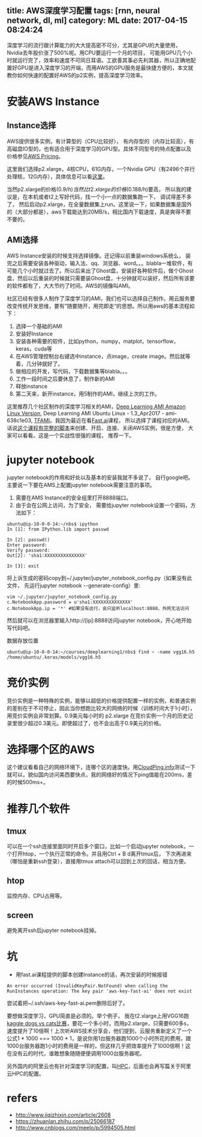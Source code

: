 title: AWS深度学习配置
tags: [rnn, neural network, dl, ml]
category: ML
date: 2017-04-15 08:24:24
---

深度学习的流行跟计算能力的大大提高密不可分，尤其是GPU的大量使用，Nvidia去年股价涨了500%呢。用CPU要运行一个月的项目， 可能用GPU几个小时就运行完了，效率和速度不可同日耳语。工欲善其事必先利其器，所以正确地配置好GPU是进入深度学习的开端，而用AWS的GPU服务是最快捷方便的，本文就教你如何快速的配置好AWS的p2实例，提高深度学习效率。

<!-- more -->

# 安装AWS Instance
## Instance选择
AWS提供很多实例，有计算型的（CPU比较好）， 有内存型的（内存比较高），有高磁盘IO型的，也有适合用于深度学习的GPU型。具体不同型号的特点配置以及价格参见[AWS Pricing](https://aws.amazon.com/ec2/pricing/on-demand/)。

这里我们选择p2.xlarge，4核CPU，61G内存，一个Nvidia GPU（有2496个并行处理核，12G内存），具体信息可以看[这里](https://aws.amazon.com/blogs/aws/new-p2-instance-type-for-amazon-ec2-up-to-16-gpus/)。

当然p2.xlarge的价格(0.9$/h)当然比t2.xlarge的价格(0.188$/h)要高， 所以我的建议是，在本机或者t2上写好代码，找一个小一点的数据集跑一下， 调试得差不多了， 然后启动p2.xlarge，在全量数据集上run。这里说一下，如果数据集是国外的（大部分都是），aws下载能达到20MB/s，相比国内下载速度，真是爽得不要不要的。

## AMI选择
AWS Instance安装的时候支持选择镜像。还记得以前重装windows系统么， 装完之后需要安装各种驱动，输入法、qq、浏览器、word。。。blabla一堆软件，有可能几个小时就过去了。所以后来出了Ghost盘，安装好各种软件后，做个Ghost盘，然后以后重装的时候就只需要装Ghost盘，十分钟就可以装好，然后所有该要的软件都有了，大大节约了时间。AWS的镜像叫AMI。

社区已经有很多人制作了深度学习的AMI，我们也可以选择自己制作。用云服务要改变传统开发思维，要有”随要随开，用完即走“的思想。所以用aws的基本流程如下：
1. 选择一个基础的AMI
2. 安装好Instance
3. 安装各种需要的软件，比如python，numpy，matplot，tensorflow，keras，cuda等
4. 在AWS管理控制台右键选中instance，点image，create image。然后就等着，几分钟就好了。
5. 做相应的开发，写代码，下载数据集等blabla。。。
6. 工作一段时间之后要休息了，制作新的AMI
7. 释放instance
8. 第二天来，新开instance，用5制作的AMI，继续上次的工作。

这里推荐几个社区制作的深度学习相关的AMI，[Deep Learning AMI Amazon Linux Version](https://aws.amazon.com/marketplace/pp/B01M0AXXQB), Deep Learning AMI Ubuntu Linux - 1.3_Apr2017 - ami-638c1e03, [TFAMI](https://github.com/ritchieng/tensorflow-aws-ami)。我因为最近在看[Fast.ai](http://course.fast.ai/)课程， 所以选择了课程对应的AMI。话说[这个课程有完整的脚本](https://github.com/fastai/courses/tree/master/setup)来创建、开启、连接、关闭AWS实例，很是方便， 大家可以看看。这是一个实战性很强的课程， 推荐一下。

# jupyter notebook
jupyter notebook的作用和好处以及基本的安装我就不多说了， 自行google吧。主要说一下要在AMS上配置jupyter notebook需要注意的事项。

1. 需要在AMS Instance的安全组里打开8888端口。
2. 由于会在公网上访问，为了安全， 需要给jupyter notebook设置一个密码，方法如下：
```
ubuntu@ip-10-0-0-14:~/nbs$ ipython
In [1]: from IPython.lib import passwd

In [2]: passwd()
Enter password:
Verify password:
Out[2]: 'sha1:XXXXXXXXXXXXXXX'

In [3]: exit
```
将上诉生成的密码copy到~/.jupyter/jupyter_notebook_config.py（如果没有此文件， 先运行jupyter notebook --generate-config）里:
```
vim ~/.jupyter/jupyter_notebook_config.py
c.NotebookApp.password = u'sha1:XXXXXXXXXXXXXX'
c.NotebookApp.ip = '*' #如果没有这行，会只监听localhost:8888，外网无法访问
```
然后就可以在浏览器里输入http://[ip]:8888访问jupyter notebook，开心地开始写代码吧。

数据存放位置
```
ubuntu@ip-10-0-0-14:~/courses/deeplearning1/nbs$ find ~ -name vgg16.h5
/home/ubuntu/.keras/models/vgg16.h5
```

# 竞价实例
竞价实例是一种特殊的实例，能够以超低的价格提供配置一样的实例，和普通实例的差别在于不可停止，因此当你想跑比较大的网络的时候（训练时间大于1小时），用竞价实例会非常划算。0.9美元每小时的 p2.xlarge 在竞价实例一个月的历史记录里很少超过0.3美元。即使超过了，也不会出高于0.9美元的价格。

# 选择哪个区的AWS
这个建议看看自己的网络环境下，连哪个区的速度快。用[CloudPing.info](http://www.cloudping.info/)测试一下就可以，貌似国内访问美西要快点，我的网络好的情况下ping值能在200ms，差的时候500ms+。

# 推荐几个软件
## tmux
可以在一个ssh连接里面同时开启多个窗口，比如一个启动jupyter notebook，一个打开htop，一个执行正常的命令。并且用Ctrl + B d离开tmux后， 下次再进来（哪怕是重新ssh登录），直接用tmux attach可以回到上次的回话，相当方便。
## htop
监控内存、CPU占用等。
## screen
避免离开ssh后jupyter notebook挂掉。

# 坑
* 用fast.ai课程提供的脚本创建Instance的话，再次安装的时候报错
```
An error occurred (InvalidKeyPair.NotFound) when calling the RunInstances operation: The key pair 'aws-key-fast-ai' does not exist
```
尝试着把~/.ssh/aws-key-fast-ai.pem删除后好了。

要想做深度学习，GPU简直是必须的。举个例子， 我在t2.xlarge上用VGG16跑[kaggle dogs vs cats比赛](https://www.kaggle.com/c/dogs-vs-cats-redux-kernels-edition)，要花一个多小时，而用p2.xlarge，只需要600多s，速度提升了10倍啊！上次听AWS技术分享会，他们提到，云服务重新定义了一个公式1 \* 1000 === 1000 \* 1，是说你用1台服务器跑1000个小时所花的费用，跟1000台服务器跑1小时的费用是一样的，但这样几乎把效率提升了1000倍啊！这在没有云的时代，谁敢想象随随便便调用1000台服务器呢。

另外国内的阿里云也有针对深度学习的配置，叫[HPC](https://www.aliyun.com/product/hpc?spm=5176.8142029.388261.36.6n7Ioo)，后面也会再写篇关于阿里云HPC的配置。

# refers
* http://www.jiqizhixin.com/article/2608
* https://zhuanlan.zhihu.com/p/25066187
* http://www.cnblogs.com/meelo/p/5994505.html